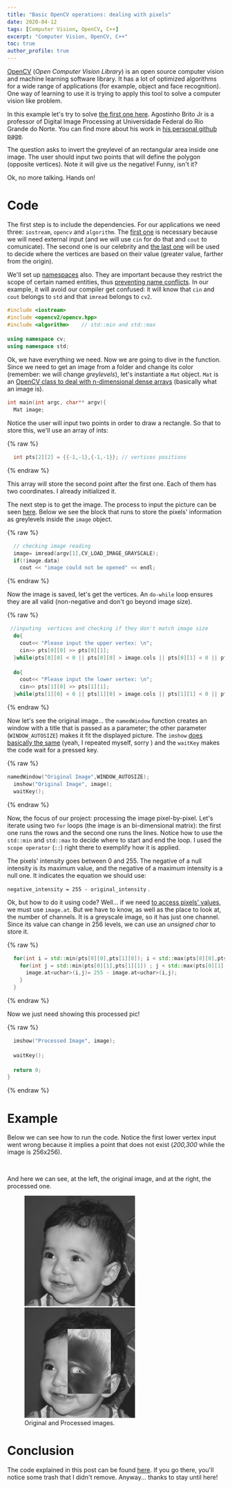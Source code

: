 ```yaml
---
title: "Basic OpenCV operations: dealing with pixels"
date: 2020-04-12
tags: [Computer Vision, OpenCV, C++]
excerpt: "Computer Vision, OpenCV, C++"
toc: true
author_profile: true
---
```


[OpenCV](https://opencv.org/) (_Open Computer Vision Library_) is an open source computer vision and machine learning software library. It has a lot of optimized algorithms for a wide range of applications (for example, object and face recognition). One way of learning to use it is trying to apply this tool to solve a computer vision like problem.

In this example let's try to solve [the first one here](https://agostinhobritojr.github.io/tutorial/pdi/#_exerc%C3%ADcios). Agostinho Brito Jr is a professor of Digital Image Processing at Universidade Federal do Rio Grande do Norte. You can find more about his work in [his personal github page](https://agostinhobritojr.github.io).

The question asks to invert the greylevel of an rectangular area inside one image. The user should input two points that will define the polygon (opposite vertices). Note it will give us the negative! Funny, isn't it?

Ok, no more talking. Hands on!

# Code

The first step is to include the dependencies. For our applications we need three: ```iostream```, ```opencv``` and ```algorithm```. The [first one](http://www.cplusplus.com/reference/iostream/) is necessary because we will need external input (and we will use `cin` for do that and `cout` to comunicate). The second one is our celebrity and [the last one](https://en.cppreference.com/w/cpp/header/algorithm) will be used to decide where the vertices are based on their value (greater value, farther from the origin).

 We'll set up [namespaces](https://www.geeksforgeeks.org/namespace-in-c/) also. They are important because they restrict the scope of certain named entities, thus [preventing name conflicts](https://en.cppreference.com/w/cpp/language/namespace). In our example, it will avoid our compiler get confused: it will know that `cin` and `cout` belongs to `std` and that `imread` belongs to `cv2`.

```cpp
#include <iostream>
#include <opencv2/opencv.hpp>
#include <algorithm>    // std::min and std::max

using namespace cv;
using namespace std;
```

Ok, we have everything we need. Now we are going to dive in the function. Since we need to get an image from a folder and change its color (remember: we will change *greylevels*), let's instantiate a ```Mat``` object. `Mat` is an [OpenCV class to deal with n-dimensional dense arrays](https://docs.opencv.org/trunk/d3/d63/classcv_1_1Mat.html) (basically what an image is). 

```cpp
int main(int argc, char** argv){
  Mat image;
```

Notice the user will input two points in order to draw a rectangle. So that to store this, we'll use an array of ints:

{% raw %}
```cpp
  int pts[2][2] = {{-1,-1},{-1,-1}}; // vertices positions
```
{% endraw %}

This array will store the second point after the first one. Each of them has two coordinates. I already initialized it.

The next step is to get the image. The process to input the picture can be seen [here](https://github.com/mtxslv/dca0445_dip/wiki/How-to-run-the-algorithms-(an-example)). Below we see the block that runs to store the pixels' information as greylevels inside the `image` object.

{% raw %}
```cpp
  // checking image reading
  image= imread(argv[1],CV_LOAD_IMAGE_GRAYSCALE);
  if(!image.data)
    cout << "image could not be opened" << endl;
```
{% endraw %}

Now the image is saved, let's get the vertices. An `do-while` loop ensures they are all valid (non-negative and don't go beyond image size).

{% raw %}
```cpp
 //inputing  vertices and checking if they don't match image size
  do{
    cout<< "Please input the upper vertex: \n";
    cin>> pts[0][0] >> pts[0][1];  
  }while(pts[0][0] < 0 || pts[0][0] > image.cols || pts[0][1] < 0 || pts[0][1] > image.rows );

  do{
    cout<< "Please input the lower vertex: \n";
    cin>> pts[1][0] >> pts[1][1]; 
  }while(pts[1][0] < 0 || pts[1][0] > image.cols || pts[1][1] < 0 || pts[1][1] > image.rows );
```
{% endraw %}

Now let's see the original image... the `namedWindow` function creates an window with a title that is passed as a parameter; the other parameter (`WINDOW_AUTOSIZE`) makes it fit the displayed picture. The `imshow` [does basically the same](https://docs.opencv.org/2.4/modules/highgui/doc/user_interface.html?highlight=namedwindow) (yeah, I repeated myself, sorry ) and the `waitKey` makes the code wait for a pressed key.

{% raw %}
```cpp
namedWindow("Original Image",WINDOW_AUTOSIZE);
  imshow("Original Image", image);
  waitKey();
```
{% endraw %}

Now, the focus of our project: processing the image pixel-by-pixel. Let's iterate using two `for` loops (the image is an bi-dimensional matrix): the first one runs the rows and the second one runs the lines. Notice how to use the `std::min` and `std::max` to decide where to start and end the loop. I used the `scope operator` (`::`) right there to exemplify how it is applied.

The pixels' intensity goes between 0 and 255. The negative of a null intensity is its maximum value, and the negative of a maximum intensity is a null one. It indicates the equation we should use:

`negative_intensity = 255 - original_intensity` .

Ok, but how to do it using code? Well... if we need [to access pixels' values](https://docs.opencv.org/2.4/doc/user_guide/ug_mat.html#accessing-pixel-intensity-values), we must use `image.at`. But we have to know, as well as the place to look at, the number of channels. It is a greyscale image, so it has just one channel. Since its value can change in 256 levels, we can use an _unsigned char_ to store it.

{% raw %}
```cpp
  for(int i = std::min(pts[0][0],pts[1][0]); i < std::max(pts[0][0],pts[1][0]); i++){
    for(int j = std::min(pts[0][1],pts[1][1]) ; j < std::max(pts[0][1],pts[1][1]); j++){
      image.at<uchar>(i,j)= 255 - image.at<uchar>(i,j);
    }
  }
```
{% endraw %}

Now we just need showing this processed pic!

{% raw %}
```cpp
  imshow("Processed Image", image); 

  waitKey();

  return 0;
}
```
{% endraw %}

# Example

Below we can see how to run the code. Notice the first lower vertex input went wrong because it implies a point that does not exist (_200,300_ while the image is 256x256). 

<img src="{{ site.url }}{{ site.baseurl }}/images/posts_images/2020-04-12-opencv_basics/example_run_terminal.png" alt="">

And here we can see, at the left, the original image, and at the right, the processed one.

<figure class="half">
    <a href="/assets/images/image-filename-1-large.jpg"><img src="/images/posts_images/2020-04-12-opencv_basics/biel.png"></a>
    <a href="/assets/images/image-filename-2-large.jpg"><img src="/images/posts_images/2020-04-12-opencv_basics/processed_image.jpg"></a>
    <figcaption>Original and Processed images.</figcaption>
</figure>

# Conclusion

The code explained in this post can be found [here](https://github.com/mtxslv/dca0445_dip/blob/master/exercises/regions.cpp). If you go there, you'll notice some trash that I didn't remove. Anyway... thanks to stay until here! 